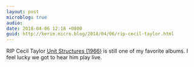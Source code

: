 ```yaml
---
layout: post
microblog: true
audio: 
date: 2018-04-06 12:18 +0800
guid: http://kerim.micro.blog/2018/04/06/rip-cecil-taylor.html
---
```

RIP Cecil Taylor [Unit Structures (1966)](https://www.youtube.com/watch?v=8zrYKFmvWc0) is still one of my favorite albums. I feel lucky we got to hear him play live.
